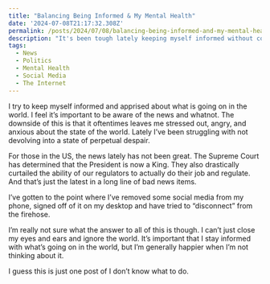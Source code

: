 ```yaml
---
title: "Balancing Being Informed & My Mental Health"
date: '2024-07-08T21:17:32.308Z'
permalink: /posts/2024/07/08/balancing-being-informed-and-my-mental-health/index.html
description: "It's been tough lately keeping myself informed without constantly feeling down"
tags:
  - News
  - Politics
  - Mental Health
  - Social Media
  - The Internet
---
```


I try to keep myself informed and apprised about what is going on in the world. I feel it’s important to be aware of the news and whatnot. The downside of this is that it oftentimes leaves me stressed out, angry, and anxious about the state of the world. Lately I’ve been struggling with not devolving into a state of perpetual despair.
<!-- excerpt -->

For those in the US, the news lately has not been great. The Supreme Court has determined that the President is now a King. They also drastically curtailed the ability of our regulators to actually do their job and regulate. And that’s just the latest in a long line of bad news items.

I’ve gotten to the point where I’ve removed some social media from my phone, signed off of it on my desktop and have tried to “disconnect” from the firehose. 

I’m really not sure what the answer to all of this is though. I can’t just close my eyes and ears and ignore the world. It’s important that I stay informed with what’s going on in the world, but I’m generally happier when I’m not thinking about it.

I guess this is just one post of I don’t know what to do.